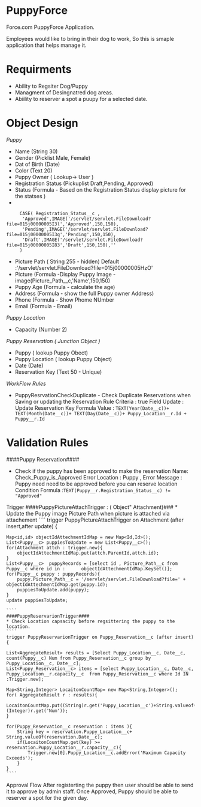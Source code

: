 PuppyForce
==========

Force.com PuppyForce Application.

Employees would like to bring in their dog to work, So this is smaple application that helps manage it. 

Requirments
===========
* Ability to Regsiter Dog/Puppy
* Managment of Desingnatred dog areas.
* Abiility to reserver a spot a puupy for a selected date.
 

Object Design
=============

*Puppy*
  * Name (String 30)
  * Gender (Picklist  Male, Female)
  * Dat of Birth (Date)
  * Color (Text 20)
  * Puppy Owner ( Lookup-> User )
  * Registration Status (Pickuplist Draft,Pending, Approved)
  * Status (Formula - Based on the Registration Status display picture for the statses )
   *
 ```
      CASE( Registration_Status__c ,
       'Approved',IMAGE('/servlet/servlet.FileDownload?file=015j00000005I3l','Approved',150,150),
       'Pending',IMAGE('/servlet/servlet.FileDownload?file=015j00000005I3q','Pending',150,150),
       'Draft',IMAGE('/servlet/servlet.FileDownload?file=015j00000005I83','Draft',150,150),''
      )
 ```
  * Picture Path ( String 255 - hidden) Default :'/servlet/servlet.FileDownload?file=015j00000005HzO'
  * Picture (Formula  -Display Puppy Image - image(Picture_Path__c,'Name',150,150)
  * Puppy Age (Formula - calculate the age)
  * Address (Formula - show the full Puppy owner Address)
  * Phone (Formula - Show Phome NUmber
  * Email (Formula - Email)
  
*Puppy Location*
  * Capacity (Number 2)
 
*Puppy Reservation ( Junction Object )*
  * Puppy ( lookup Puppy Obect)
  * Puppy Location ( lookup Puppy Object)
  * Date (Date)
  * Reservation Key (Text 50 - Unique)

*WorkFlow Rules*
 * PuppyResrvationCheckDuplicate - Check Duplicate Reservations when Saving or updating the Reservation
  Rule Criteria : true
  Field Update : Update Reservation Key
  Formula Value : ````TEXT(Year(Date__c))+ TEXT(Month(Date__c))+ TEXT(Day(Date__c))+ Puppy_Location__r.Id + Puppy__r.Id````

 
  
Validation Rules
================
 ####Puppy Reservation####  
  * Check if the puppy has been approved to make the reservation
   Name: Check_Puppy_is_Approved
   Error Location : Puppy , Error Message : Puppy need need to be approved before you can reserve location
   Condition Formula :```` TEXT(Puppy__r.Registration_Status__c) != "Approved" ````

Trigger
  ####PuppyPictureAttachTrigger : ( Object" Attachment)###
    * Update the Puppy image Picture Path when picture is attached via attachement
    ````
    trigger PuppyPictureAttachTrigger on Attachment (after insert,after update) {
    
    Map<id,id> objectIdAttechmentIdMap = new Map<Id,Id>();
    List<Puppy__c> puppiesToUpdate = new List<Puppy__c>();
    for(Attachment attch : trigger.new){
        objectIdAttechmentIdMap.put(attch.ParentId,attch.id);
    }
    List<Puppy__c>  puppyRecords = [select id , Picture_Path__c from Puppy__c where id in :      objectIdAttechmentIdMap.KeySet()]; 
    for(Puppy__c puppy : puppyRecords){
        puppy.Picture_Path__c = '/servlet/servlet.FileDownload?file=' + objectIdAttechmentIdMap.get(puppy.id);
        puppiesToUpdate.add(puppy);
    }
    update puppiesToUpdate;
    
    ````
    ####PuppyReservarionTrigger####
    * Check Location capsacity before regsittering the puppy to the location.  
    ````
    trigger PuppyReservarionTrigger on Puppy_Reservation__c (after insert) {

    List<AggregateResult> results = [Select Puppy_Location__c, Date__c, count(Puppy__c) Num from Puppy_Reservation__c group by Puppy_Location__c, Date__c];
    List<Puppy_Reservation__c> items = [select Puppy_Location__c, Date__c, Puppy_Location__r.capacity__c  from Puppy_Reservation__c where Id IN :Trigger.new];
    
    Map<String,Integer> LocaitonCountMap= new Map<String,Integer>();
    for( AggregateResult r : results){
        LocaitonCountMap.put((String)r.get('Puppy_Location__c')+String.valueof(r.get('Date__c')).substring(0,10),(Integer)r.get('Num'));
    }
  
    for(Puppy_Reservation__c reservation : items ){
        String key = reservation.Puppy_Location__c+ String.valueOf(reservation.Date__c);
        if(LocaitonCountMap.get(key) >= reservation.Puppy_Location__r.capacity__c){
            Trigger.new[0].Puppy_Location__c.addError('Maximum Capacity Exceeds');
        }
    }
    ````
Approval Flow
  After registerting the puppy then user should be able to send it to approve by admin staff. Once Approved, Puppy should be able to reserver a spot for the given day. 
